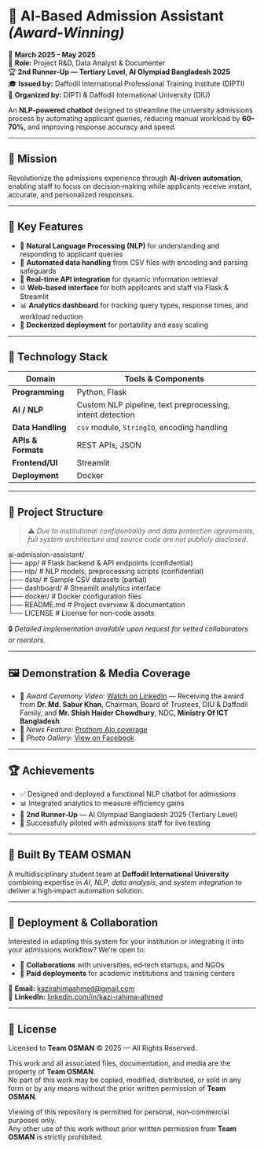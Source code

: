# 🤖 AI‑Based Admission Assistant *(Award‑Winning)*  
📅 **March 2025 – May 2025**  
🔧 **Role:** Project R&D, Data Analyst & Documenter  
🏆 **2nd Runner‑Up — Tertiary Level, AI Olympiad Bangladesh 2025**  
🎓 **Issued by:** Daffodil International Professional Training Institute (DIPTI)  
📍 **Organized by:** DIPTI & Daffodil International University (DIU)  

An **NLP‑powered chatbot** designed to streamline the university admissions process by automating applicant queries, reducing manual workload by **60–70%**, and improving response accuracy and speed.

---

## 🚀 Mission
Revolutionize the admissions experience through **AI‑driven automation**, enabling staff to focus on decision‑making while applicants receive instant, accurate, and personalized responses.

---

## 🧠 Key Features
- 💬 **Natural Language Processing (NLP)** for understanding and responding to applicant queries  
- 📂 **Automated data handling** from CSV files with encoding and parsing safeguards  
- 🔄 **Real‑time API integration** for dynamic information retrieval  
- 🌐 **Web‑based interface** for both applicants and staff via Flask & Streamlit  
- 📊 **Analytics dashboard** for tracking query types, response times, and workload reduction  
- 🐳 **Dockerized deployment** for portability and easy scaling  

---

## 🔧 Technology Stack

| Domain              | Tools & Components                                         |
|---------------------|------------------------------------------------------------|
| **Programming**     | Python, Flask                                              |
| **AI / NLP**        | Custom NLP pipeline, text preprocessing, intent detection  |
| **Data Handling**   | `csv` module, `StringIO`, encoding handling                |
| **APIs & Formats**  | REST APIs, JSON                                             |
| **Frontend/UI**     | Streamlit                                                   |
| **Deployment**      | Docker                                                      |

---

## 📂 Project Structure

> ⚠ *Due to institutional confidentiality and data protection agreements, full system architecture and source code are not publicly disclosed.*  

ai-admission-assistant/  
├── app/               # Flask backend & API endpoints (confidential)  
├── nlp/               # NLP models, preprocessing scripts (confidential)  
├── data/              # Sample CSV datasets (partial)  
├── dashboard/         # Streamlit analytics interface  
├── docker/            # Docker configuration files  
├── README.md          # Project overview & documentation  
└── LICENSE            # License for non-code assets  


🔒 *Detailed implementation available upon request for vetted collaborators or mentors.*

---

## 🖼 Demonstration & Media Coverage
- 🎥 *Award Ceremony Video*: [Watch on LinkedIn](https://www.linkedin.com/posts/kazi-rahima-ahmed_avyavyavkawbavxawnavj-auxavaawnavjawlavjawnavyavyabrauxavcawnavcavjavwavc-activity-7327295627590094848-aiGg?utm_source=share&utm_medium=member_desktop&rcm=ACoAADZv_MgBrAdTo6TbYEk_MIpxSDSNMNK77v4) — Receiving the award from **Dr. Md. Sabur Khan**, Chairman, Board of Trustees, DIU & Daffodil Family, and **Mr. Shish Haider Chowdhury**, NDC, **Ministry Of ICT Bangladesh** 
- 📰 *News Feature*: [Prothom Alo coverage](https://www.prothomalo.com/bangladesh/cfa4i5bwgs)  
- 📸 *Photo Gallery*: [View on Facebook](https://www.facebook.com/share/p/17FSxrXNRe/)  

---

## 🏆 Achievements
- ✅ Designed and deployed a functional NLP chatbot for admissions  
- 📊 Integrated analytics to measure efficiency gains  
- 🏅 **2nd Runner‑Up** — AI Olympiad Bangladesh 2025 (Tertiary Level)  
- 🤝 Successfully piloted with admissions staff for live testing  

---

## 👥 Built By TEAM OSMAN
A multidisciplinary student team at **Daffodil International University** combining expertise in *AI*, *NLP*, *data analysis*, and *system integration* to deliver a high‑impact automation solution.

---

## 🚀 Deployment & Collaboration
Interested in adapting this system for your institution or integrating it into your admissions workflow?
We’re open to:  
- 🤝 **Collaborations** with universities, ed‑tech startups, and NGOs  
- 💼 **Paid deployments** for academic institutions and training centers  

📧 **Email:** [kazirahimaahmed@gmail.com](mailto:kazirahimaahmed@gmail.com)  
🔗 **LinkedIn:** [linkedin.com/in/kazi-rahima-ahmed](https://linkedin.com/in/kazi-rahima-ahmed)  

---

## 📜 License

Licensed to **Team OSMAN** © 2025 — All Rights Reserved.

This work and all associated files, documentation, and media are the property of **Team OSMAN**.  
No part of this work may be copied, modified, distributed, or sold in any form or by any means without the prior written permission of **Team OSMAN**.

Viewing of this repository is permitted for personal, non‑commercial purposes only.  
Any other use of this work without prior written permission from **Team OSMAN** is strictly prohibited.
